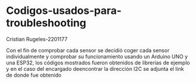 # Codigos-usados-para-troubleshooting
Cristian Rugeles-2201177

Con el fin de comprobar cada sensor se decidió coger cada sensor individualmente y comprobar su funcionamiento usando un Arduino UNO y una ESP32, los códigos mostrados fueron obtenidos de librerías de ejemplo y en el caso del encargado deencontrar la dirección I2C se adjunta el link de donde fue obtenido
